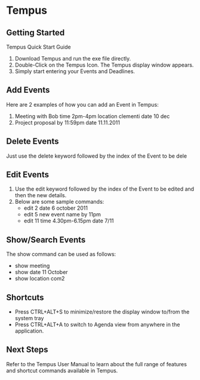 Tempus
======

Getting Started
----
Tempus Quick Start Guide

1.  Download Tempus and run the exe file directly.
2.  Double-Click on the Tempus Icon. The Tempus display window appears. 
3.  Simply start entering your Events and Deadlines.

Add Events
----
Here are 2 examples of how you can add an Event in Tempus:

1.  Meeting with Bob time 2pm-4pm location clementi date 10 dec
2.  Project proposal by 11:59pm date 11.11.2011
  

Delete Events
----
Just use the delete keyword followed by the index of the Event to be dele

Edit Events
----
1.  Use the edit keyword followed by the index of the Event to be edited and then the new details.
2.  Below are some sample commands:
    - edit 2 date 6 october 2011
    - edit 5 new event name by 11pm
    - edit 11 time 4.30pm-6.15pm date 7/11

Show/Search Events
----
The show command can be used as follows:
-  show meeting
-  show date 11 October
-  show location com2 

Shortcuts
----
-  Press CTRL+ALT+S to minimize/restore the display window to/from the system tray
-  Press CTRL+ALT+A to switch to Agenda view from anywhere in the application.

Next Steps
----
Refer to the Tempus User Manual to learn about the full range of features and shortcut commands available in Tempus.
